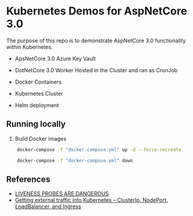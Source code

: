 # Kubernetes Demos for AspNetCore 3.0

The purpose of this repo is to demonstrate AspNetCore 3.0 functionality within Kubernetes.

- ApsNetCore 3.0 Azure Key Vault
- DotNetCore 3.0 Worker Hosted in the Cluster and ran as CronJob

- Docker Containers
- Kubernetes Cluster
- Helm deployment

## Running locally

1. Build Docker images

```bash
    docker-compose -f "docker-compose.yml" up -d --force-recreate

    docker-compose -f "docker-compose.yml" down
```

## References

- [LIVENESS PROBES ARE DANGEROUS](https://srcco.de/posts/kubernetes-liveness-probes-are-dangerous.html)
- [Getting external traffic into Kubernetes – ClusterIp, NodePort, LoadBalancer, and Ingress](https://www.ovh.com/blog/getting-external-traffic-into-kubernetes-clusterip-nodeport-loadbalancer-and-ingress/)